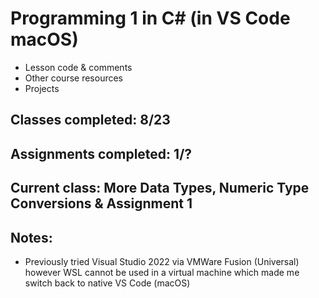 # Programming 1 in C# (in VS Code macOS)

-   Lesson code & comments
-   Other course resources
-   Projects

## Classes completed: 8/23

## Assignments completed: 1/?

## Current class: More Data Types, Numeric Type Conversions & Assignment 1

## Notes:

-   Previously tried Visual Studio 2022 via VMWare Fusion (Universal) however WSL cannot be used in a virtual machine which made me switch back to native VS Code (macOS)
